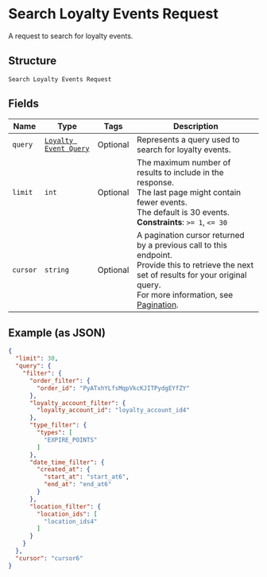 
# Search Loyalty Events Request

A request to search for loyalty events.

## Structure

`Search Loyalty Events Request`

## Fields

| Name | Type | Tags | Description |
|  --- | --- | --- | --- |
| `query` | [`Loyalty Event Query`](../../doc/models/loyalty-event-query.md) | Optional | Represents a query used to search for loyalty events. |
| `limit` | `int` | Optional | The maximum number of results to include in the response.<br>The last page might contain fewer events.<br>The default is 30 events.<br>**Constraints**: `>= 1`, `<= 30` |
| `cursor` | `string` | Optional | A pagination cursor returned by a previous call to this endpoint.<br>Provide this to retrieve the next set of results for your original query.<br>For more information, see [Pagination](https://developer.squareup.com/docs/build-basics/common-api-patterns/pagination). |

## Example (as JSON)

```json
{
  "limit": 30,
  "query": {
    "filter": {
      "order_filter": {
        "order_id": "PyATxhYLfsMqpVkcKJITPydgEYfZY"
      },
      "loyalty_account_filter": {
        "loyalty_account_id": "loyalty_account_id4"
      },
      "type_filter": {
        "types": [
          "EXPIRE_POINTS"
        ]
      },
      "date_time_filter": {
        "created_at": {
          "start_at": "start_at6",
          "end_at": "end_at6"
        }
      },
      "location_filter": {
        "location_ids": [
          "location_ids4"
        ]
      }
    }
  },
  "cursor": "cursor6"
}
```


